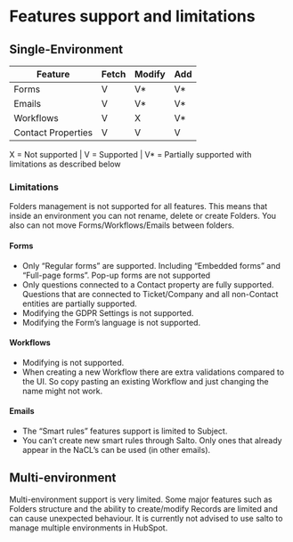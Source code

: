 # Features support and limitations

## Single-Environment

| Feature             | Fetch  | Modify  | Add  |
|---------------------|--------|---------|------|
| Forms               |    V   |    V*   |  V*  |
| Emails              |    V   |    V*   |  V*  |
| Workflows           |    V   |    X    |  V*  |
| Contact Properties  |    V   |    V    |  V   |

X = Not supported |
V = Supported |
V* = Partially supported with limitations as described below

### Limitations

Folders management is not supported for all features.
This means that inside an environment you can not rename, delete or create Folders. You also can not move Forms/Workflows/Emails between folders.

#### Forms

* Only “Regular forms” are supported. Including “Embedded forms” and “Full-page forms”. Pop-up forms are not supported 
* Only questions connected to a Contact property are fully supported. Questions that are connected to Ticket/Company and all non-Contact entities are partially supported.
* Modifying the GDPR Settings is not supported.
* Modifying the Form’s language is not supported. 

#### Workflows

* Modifying is not supported.
* When creating a new Workflow there are extra validations compared to the UI. So copy pasting an existing Workflow and just changing the name might not work.

#### Emails

* The “Smart rules” features support is limited to Subject.
* You can’t create new smart rules through Salto. Only ones that already appear in the NaCL’s can be used (in other emails).

## Multi-environment

Multi-environment support is very limited. Some major features such as Folders structure and the ability to create/modify Records are limited and can cause unexpected behaviour.
It is currently not advised to use salto to manage multiple environments in HubSpot.